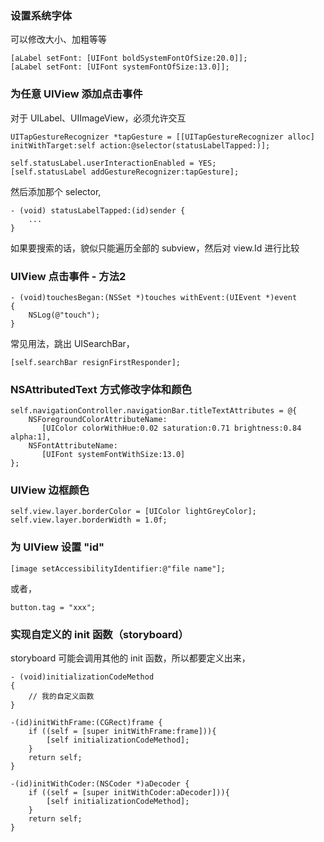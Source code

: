 ### 设置系统字体

可以修改大小、加粗等等

```
[aLabel setFont: [UIFont boldSystemFontOfSize:20.0]];
[aLabel setFont: [UIFont systemFontOfSize:13.0]];
```

### 为任意 UIView 添加点击事件

对于 UILabel、UIImageView，必须允许交互

```
UITapGestureRecognizer *tapGesture = [[UITapGestureRecognizer alloc] initWithTarget:self action:@selector(statusLabelTapped:)];

self.statusLabel.userInteractionEnabled = YES;
[self.statusLabel addGestureRecognizer:tapGesture];
```

然后添加那个 selector,

```
- (void) statusLabelTapped:(id)sender {
    ...
}
```

如果要搜索的话，貌似只能遍历全部的 subview，然后对 view.Id 进行比较

### UIView 点击事件 - 方法2

```
- (void)touchesBegan:(NSSet *)touches withEvent:(UIEvent *)event
{
    NSLog(@"touch");
}
```

常见用法，跳出 UISearchBar，

```
[self.searchBar resignFirstResponder];
```

### NSAttributedText 方式修改字体和颜色

```
self.navigationController.navigationBar.titleTextAttributes = @{
    NSForegroundColorAttributeName: 
       [UIColor colorWithHue:0.02 saturation:0.71 brightness:0.84 alpha:1],
    NSFontAttributeName:
       [UIFont systemFontWithSize:13.0]
};
```

### UIView 边框颜色

```
self.view.layer.borderColor = [UIColor lightGreyColor];
self.view.layer.borderWidth = 1.0f;
```

### 为 UIView 设置 "id"

```
[image setAccessibilityIdentifier:@"file name"];
```

或者，

```
button.tag = "xxx";
```

### 实现自定义的 init 函数（storyboard）

storyboard 可能会调用其他的 init 函数，所以都要定义出来，

```
- (void)initializationCodeMethod
{
    // 我的自定义函数
}

-(id)initWithFrame:(CGRect)frame {
    if ((self = [super initWithFrame:frame])){
        [self initializationCodeMethod];
    }
    return self;
}

-(id)initWithCoder:(NSCoder *)aDecoder {
    if ((self = [super initWithCoder:aDecoder])){
        [self initializationCodeMethod];
    }
    return self;
}
```





